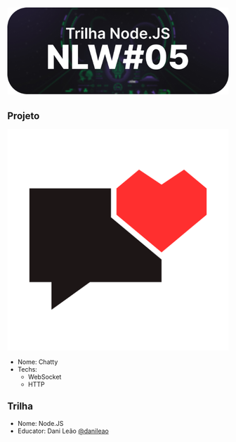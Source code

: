 # ![NLW#05](./.github/nlw.png)

## Projeto

[![Chatty](./public/favicon.png)](#projeto)

- Nome: Chatty
- Techs:
  - WebSocket
  - HTTP

## Trilha

- Nome: Node.JS
- Educator: Dani Leão [@danileao](https://github.com/danileao)
